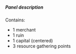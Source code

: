 ##### Panel description
Contains:
- 1 merchant
- 1 ruin
- 1 capital (centered)
- 3 resource gathering points
<!-- TODO add photos or drawings to doc of WIP panels -->
<!-- TODO add cursed earth to panels -->
